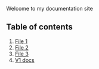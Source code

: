Welcome to my documentation site
## Table of contents

1. [File 1](file1.md)
1. [File 2](file2.md)
1. [File 3](file3.md)
1. [V1 docs](V1/doc.md)
